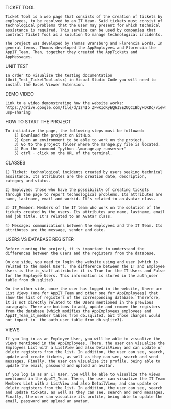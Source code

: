 TICKET TOOL

    Ticket Tool is a web page that consists of the creation of tickets by employees, to be resolved by an IT team. Said tickets must consist of technological problems that the user may present for which technical assistance is required. This service can be used by companies that contract Ticket Tool as a solution to manage technological incidents.

    The project was developed by Thomas Bransburg and Florencia Borda. In general terms, Thomas developed the AppEmployees and Florencia the AppIT_Team. Then, together they created the AppTickets and AppMessages.
    
UNIT TEST

    In order to visualize the testing documentation (Unit_Test_TicketTool.xlsx) in Visual Studio Code you will need to install the Excel Viewer Extension.

DEMO VIDEO

    Link to a video demonstrating how the website works: https://drive.google.com/file/d/1z4Ib_ZFwKIoKyEQ6ISE2UQCIBbyHDKDo/view?usp=sharing

HOW TO START THE PROJECT

    To initialize the page, the following steps must be followed:
        1) Download the project on GitHub.
        2) Open an environment to be able to work on the project.
        3) Go to the project folder where the manage.py file is located.
        4) Run the command "python .\manage.py runserver"
        5) ctrl + click on the URL of the terminal.

CLASSES

    1) Ticket: technological incidents created by users seeking technical assistance. Its attributes are the creation date, description, category and status.

    2) Employee: those who have the possibility of creating tickets through the page to report technological problems. Its attributes are name, lastname, email and workid. It's related to an Avatar class.
    
    3) IT_Member: Members of the IT team who work on the solution of the tickets created by the users. Its attributes are name, lastname, email and job title. It's related to an Avatar class.

    4) Message: communications between the employees and the IT Team. Its attributes are the message, sender and date.
    
USERS VS DATABASE REGISTER

    Before running the project, it is important to understand the differences between the users and the registers from the database. 
    
    On one side, you need to login the website using and user (which is related to the model User). The difference between the IT and Employee Users is the is_staff attribute: it is True for the IT Users and False for the Employee Users. This information is stored in the auth_user table from db.sqlite3.
    
    On the other side, once the user has logged in the website, there are List Views (one for AppIT_Team and other one for AppEmployees) that show the list of registers of the corresponding database. Therefore, it is not directly related to the Users mentioned in the previous paragraph. There are bottons to add, update and remove the registers from the database (which modifies the AppEmployees_employees and AppIT_Team_it_member tables from db.sqlite3, but those changes would not impact in  the auth_user table from db.sqlite3).

VIEWS
    
    If you log in as an Employee User, you will be able to visualize the views mentioned in the AppEmployees. There, the user can visualize the Employees List with a ListView and also DetailView; and can update or delete registers from the list. In addition, the user can see, search, update and create tickets, as well as they can see, search and send messages. Finally, the user can visualize its profile, being able to update the email, password and upload an avatar.
    
    If you log in as an IT User, you will be able to visualize the views mentioned in the AppIT_Team. There, the user can visualize the IT Team Members List with a ListView and also DetailView; and can update or delete registers from the list. In addition, the user can see, search and update tickets, as well as they can see, search and send messages. Finally, the user can visualize its profile, being able to update the email, password and upload an avatar.
